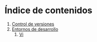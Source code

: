 # Índice de contenidos

1. [Control de versiones](tema1.md)
2. [Entornos de desarrollo](tema2.md)
   1. [Vi](tema21.md)
